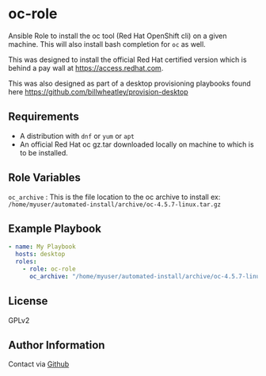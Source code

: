oc-role
=========

Ansible Role to install the oc tool (Red Hat OpenShift cli) on a given machine.  This will also install bash completion for `oc` as well.

This was designed to install the official Red Hat certified version which is behind a pay wall at <https://access.redhat.com>.

This was also designed as part of a desktop provisioning playbooks found here <https://github.com/billwheatley/provision-desktop>

Requirements
------------

- A distribution with `dnf` or `yum` or `apt`
- An official Red Hat oc gz.tar downloaded locally on machine to which is to be installed.

Role Variables
--------------

`oc_archive` : This is the file location to the oc archive to install ex: `/home/myuser/automated-install/archive/oc-4.5.7-linux.tar.gz`

Example Playbook
----------------

```yaml
- name: My Playbook
  hosts: desktop
  roles:
    - role: oc-role
      oc_archive: "/home/myuser/automated-install/archive/oc-4.5.7-linux.tar.gz"
```

License
-------

GPLv2

Author Information
------------------

Contact via [Github](https://github.com/billwheatley/)
